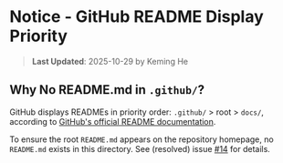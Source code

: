 # Notice - GitHub README Display Priority

> **Last Updated**: 2025-10-29 by Keming He

## Why No README.md in `.github/`?

GitHub displays READMEs in priority order: `.github/` > root > `docs/`, according to [GitHub's official README documentation](https://docs.github.com/repositories/managing-your-repositorys-settings-and-features/customizing-your-repository/about-readmes).

To ensure the root `README.md` appears on the repository homepage, no `README.md` exists in this directory. See (resolved) issue [#14](https://github.com/KemingHe/common-devx/issues/14) for details.
